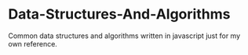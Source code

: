 # Data-Structures-And-Algorithms
Common data structures and algorithms written in javascript just for my own reference.
